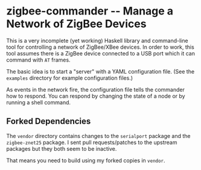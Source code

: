 # zigbee-commander -- Manage a Network of ZigBee Devices

This is a very incomplete (yet working) Haskell library and
command-line tool for controlling a network of ZigBee/XBee devices.
In order to work, this tool assumes there is a ZigBee device connected
to a USB port which it can command with `AT` frames.

The basic idea is to start a "server" with a YAML configuration file.
(See the `examples` directory for example configuration files.)

As events in the network fire, the configuration file tells the
commander how to respond.  You can respond by changing the state of a
node or by running a shell command.

## Forked Dependencies

The `vendor` directory contains changes to the `serialport` package
and the `zigbee-znet25` package.  I sent pull requests/patches to the
upstream packages but they both seem to be inactive.

That means you need to build using my forked copies in `vendor`.
